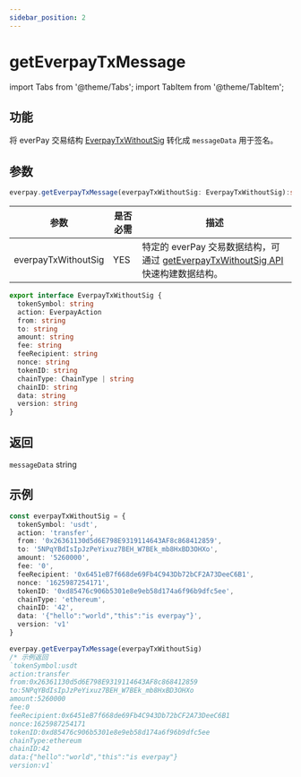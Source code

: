 ```yaml
---
sidebar_position: 2
---
```


# getEverpayTxMessage

import Tabs from '@theme/Tabs';
import TabItem from '@theme/TabItem';

## 功能
将 everPay 交易结构 [EverpayTxWithoutSig](../types#everpaytxwithoutsig) 转化成 `messageData` 用于签名。

## 参数
```ts
everpay.getEverpayTxMessage(everpayTxWithoutSig: EverpayTxWithoutSig):string
```

<Tabs>
<TabItem value="field" label="参数" default>

|参数|是否必需|描述|
|---|---|---|
|everpayTxWithoutSig| YES | 特定的 everPay 交易数据结构，可通过 [getEverpayTxWithoutSig API](./getEverpayTxWithoutSig.md) 快速构建数据结构。 |

</TabItem>
<TabItem value="type" label="类型">

```ts
export interface EverpayTxWithoutSig {
  tokenSymbol: string
  action: EverpayAction
  from: string
  to: string
  amount: string
  fee: string
  feeRecipient: string
  nonce: string
  tokenID: string
  chainType: ChainType | string
  chainID: string
  data: string
  version: string
}
```
</TabItem>
</Tabs>



## 返回

`messageData` string

## 示例

```ts
const everpayTxWithoutSig = {
  tokenSymbol: 'usdt',
  action: 'transfer',
  from: '0x26361130d5d6E798E9319114643AF8c868412859',
  to: '5NPqYBdIsIpJzPeYixuz7BEH_W7BEk_mb8HxBD3OHXo',
  amount: '5260000',
  fee: '0',
  feeRecipient: '0x6451eB7f668de69Fb4C943Db72bCF2A73DeeC6B1',
  nonce: '1625987254171',
  tokenID: '0xd85476c906b5301e8e9eb58d174a6f96b9dfc5ee',
  chainType: 'ethereum',
  chainID: '42',
  data: '{"hello":"world","this":"is everpay"}',
  version: 'v1'
}

everpay.getEverpayTxMessage(everpayTxWithoutSig)
/* 示例返回
`tokenSymbol:usdt
action:transfer
from:0x26361130d5d6E798E9319114643AF8c868412859
to:5NPqYBdIsIpJzPeYixuz7BEH_W7BEk_mb8HxBD3OHXo
amount:5260000
fee:0
feeRecipient:0x6451eB7f668de69Fb4C943Db72bCF2A73DeeC6B1
nonce:1625987254171
tokenID:0xd85476c906b5301e8e9eb58d174a6f96b9dfc5ee
chainType:ethereum
chainID:42
data:{"hello":"world","this":"is everpay"}
version:v1`
```